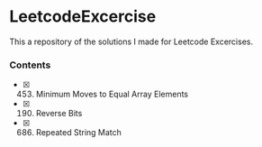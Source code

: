 # LeetcodeExcercise
This a repository of the solutions I made for Leetcode Excercises.

### Contents
- [x] 453. Minimum Moves to Equal Array Elements
- [x] 190. Reverse Bits
- [x] 686. Repeated String Match
